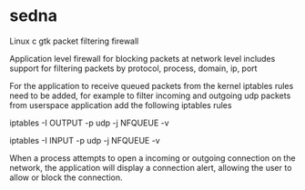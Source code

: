 # sedna
Linux c gtk packet filtering firewall 

Application level firewall for blocking packets at network level includes support for filtering packets by protocol, process, domain, ip, port 

For the application to receive queued packets from the kernel iptables rules need to be added, for example to filter incoming and outgoing udp packets from userspace application add the following iptables rules 

iptables -I OUTPUT -p udp  -j NFQUEUE -v

iptables -I INPUT -p udp  -j NFQUEUE -v

When a process attempts to open a incoming or outgoing connection on the network, the application will display a connection alert, allowing the user to allow or block the connection.

